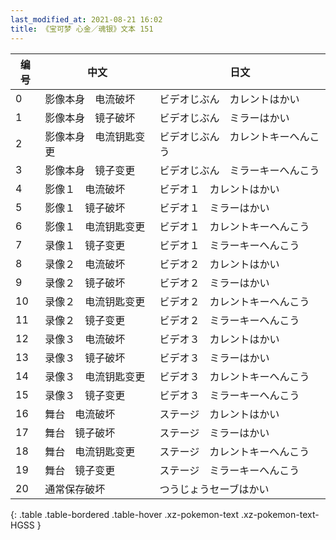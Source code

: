 ```yaml
---
last_modified_at: 2021-08-21 16:02
title: 《宝可梦 心金／魂银》文本 151
---
```

| 编号 | 中文 | 日文 |
| ---- | ---- | ---- |
| 0 | 影像本身　电流破坏 | ビデオじぶん　カレントはかい |
| 1 | 影像本身　镜子破坏 | ビデオじぶん　ミラーはかい |
| 2 | 影像本身　电流钥匙变更 | ビデオじぶん　カレントキーへんこう |
| 3 | 影像本身　镜子变更 | ビデオじぶん　ミラーキーへんこう |
| 4 | 影像１　电流破坏 | ビデオ１　カレントはかい |
| 5 | 影像１　镜子破坏 | ビデオ１　ミラーはかい |
| 6 | 影像１　电流钥匙变更 | ビデオ１　カレントキーへんこう |
| 7 | 录像１　镜子变更 | ビデオ１　ミラーキーへんこう |
| 8 | 录像２　电流破坏 | ビデオ２　カレントはかい |
| 9 | 录像２　镜子破坏 | ビデオ２　ミラーはかい |
| 10 | 录像２　电流钥匙变更 | ビデオ２　カレントキーへんこう |
| 11 | 录像２　镜子变更 | ビデオ２　ミラーキーへんこう |
| 12 | 录像３　电流破坏 | ビデオ３　カレントはかい |
| 13 | 录像３　镜子破坏 | ビデオ３　ミラーはかい |
| 14 | 录像３　电流钥匙变更 | ビデオ３　カレントキーへんこう |
| 15 | 录像３　镜子变更 | ビデオ３　ミラーキーへんこう |
| 16 | 舞台　电流破坏 | ステージ　カレントはかい |
| 17 | 舞台　镜子破坏 | ステージ　ミラーはかい |
| 18 | 舞台　电流钥匙变更 | ステージ　カレントキーへんこう |
| 19 | 舞台　镜子变更 | ステージ　ミラーキーへんこう |
| 20 | 通常保存破坏 | つうじょうセーブはかい |
{: .table .table-bordered .table-hover .xz-pokemon-text .xz-pokemon-text-HGSS }